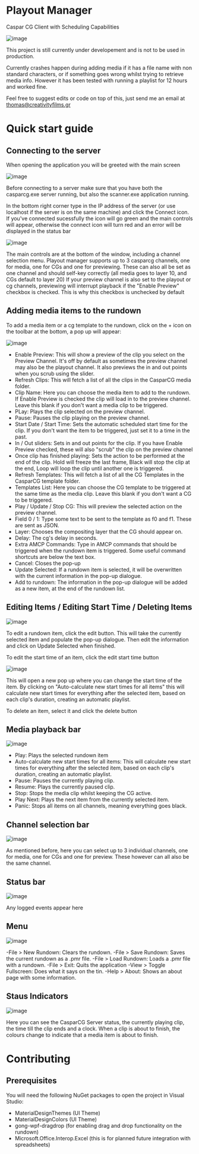 # Playout Manager
Caspar CG Client with Scheduling Capabilities

![image](https://user-images.githubusercontent.com/73527278/152359130-13aeff93-137b-4491-881f-be1e4ebdd28d.png)

This project is still currently under developement and is not to be used in production.

Currently crashes happen during adding media if it has a file name with non standard characters, or if something goes wrong whilst trying to retrieve media info.
However it has been tested with running a playlist for 12 hours and worked fine.

Feel free to suggest edits or code on top of this, just send me an email at thomas@creativityfilms.gr

# Quick start guide
## Connecting to the server
When opening the application you will be greeted with the main screen

![image](https://user-images.githubusercontent.com/73527278/152435177-67a861cf-1aa5-4261-b3b3-35a9418d4f8d.png)

Before connecting to a server make sure that you have both the casparcg.exe server running, but also the scanner.exe application running.

In the bottom right corner type in the IP address of the server (or use localhost if the server is on the same machine) and click the Connect icon.
If you've connected sucessfully the icon will go green and the main controls will appear, otherwise the connect icon will turn red and an error will be displayed in the status bar

![image](https://user-images.githubusercontent.com/73527278/152435556-ebb3083d-01cd-4265-be63-91fa363249f6.png)

The main controls are at the bottom of the window, including a channel selection menu.
Playout manager supports up to 3 casparcg channels, one for media, one for CGs and one for previewing.
These can also all be set as one channel and should self-key correctly (all media goes to layer 10, and CGs default to layer 20)
If your preview channel is also set to the playout or cg channels, previewing will interrupt playback if the "Enable Preview" checkbox is checked. This is why this checkbox is unchecked by default

## Adding media items to the rundown
To add a media item or a cg template to the rundown, click on the + icon on the toolbar at the bottom, a pop up will appear:

![image](https://user-images.githubusercontent.com/73527278/152822390-cc1002cf-49cc-467f-bee0-3a04f34a0087.png)

- Enable Preview: This will show a preview of the clip you select on the Preview Channel. It's off by default as sometimes the preview channel may also be the playout channel. It also previews the in and out points when you scrub using the slider.
- Refresh Clips: This will fetch a list of all the clips in the CasparCG media folder.
- Clip Name: Here you can choose the media item to add to the rundown. If Enable Preview is checked the clip will load in to the preview channel. Leave this blank if you don't want a media clip to be triggered.
- PLay: Plays the clip selected on the preview channel.
- Pause: Pauses the clip playing on the preview channel.
- Start Date / Start Time: Sets the automatic scheduled start time for the clip. If you don't want the item to be triggered, just set it to a time in the past.
- In / Out sliders: Sets in and out points for the clip. If you have Enable Preview checked, these will also "scrub" the clip on the preview channel
- Once clip has finished playing: Sets the action to be performed at the end of the clip. Hold will freeze the last frame, Black will stop the clip at the end, Loop will loop the clip until another one is triggered.
- Refresh Templates: This will fetch a list of all the CG Templates in the CasparCG template folder.
- Templates List: Here you can choose the CG template to be triggered at the same time as the media clip. Leave this blank if you don't want a CG to be triggered.
- Play / Update / Stop CG: This will preview the selected action on the preview channel.
- Field 0 / 1: Type some text to be sent to the template as f0 and f1. These are sent as JSON.
- Layer: Chooses the compositing layer that the CG should appear on.
- Delay: The cg's delay in seconds.
- Extra AMCP Commands: Type in AMCP commands that should be triggered when the rundown item is triggered. Some useful command shortcuts are below the text box.
- Cancel: Closes the pop-up
- Update Selected: If a rundown item is selected, it will be overwritten with the current information in the pop-up dialogue.
- Add to rundown: The information in the pop-up dialogue will be added as a new item, at the end of the rundown list.

## Editing Items / Editing Start Time / Deleting Items

![image](https://user-images.githubusercontent.com/73527278/152827214-c8ff5df3-7a84-44d8-9aee-8151b4d1d945.png)

To edit a rundown item, click the edit button. This will take the currently selected item and populate the pop-up dialogue.
Then edit the information and click on Update Selected when finished.

To edit the start time of an item, click the edit start time button

![image](https://user-images.githubusercontent.com/73527278/152827433-f4efd67f-de72-4e84-b4e5-675bcdb7161d.png)

This will open a new pop up where you can change the start time of the item.
By clicking on "Auto-calculate new start times for all items" this will calculate new start times for everything after the selected item, based on each clip's duration, creating an automatic playlist.

To delete an item, select it and click the delete button

## Media playback bar

![image](https://user-images.githubusercontent.com/73527278/152827753-259485e4-274f-4091-8c83-8defd922d7f6.png)

- Play: Plays the selected rundown item
- Auto-calculate new start times for all items: This will calculate new start times for everything after the selected item, based on each clip's duration, creating an automatic playlist.
- Pause: Pauses the currently playing clip.
- Resume: Plays the currently paused clip.
- Stop: Stops the media clip whilst keeping the CG active.
- Play Next: Plays the next item from the currently selected item.
- Panic: Stops all items on all channels, meaning everything goes black.

## Channel selection bar

![image](https://user-images.githubusercontent.com/73527278/152828556-c702a2a6-fb22-4746-b8e7-4cb2eae37837.png)

As mentioned before, here you can select up to 3 individual channels, one for media, one for CGs and one for preview. These however can all also be the same channel.

## Status bar

![image](https://user-images.githubusercontent.com/73527278/152828687-691d0830-cba9-425a-8939-ae40dd3cbf27.png)

Any logged events appear here

## Menu

![image](https://user-images.githubusercontent.com/73527278/152828777-ec3b797a-4423-4c75-948d-7aed4629b610.png)

-File > New Rundown: Clears the rundown.
-File > Save Rundown: Saves the current rundown as a .pmr file.
-File > Load Rundown: Loads a .pmr file with a rundown.
-File > Exit: Quits the application
-View > Toggle Fullscreen: Does what it says on the tin.
-Help > About: Shows an about page with some information.

## Staus Indicators

![image](https://user-images.githubusercontent.com/73527278/152829166-50dbb3c5-4dc3-42be-8405-a3e053cae881.png)

Here you can see the CasparCG Server status, the currently playing clip, the time till the clip ends and a clock.
When a clip is about to finish, the colours change to indicate that a media item is about to finish.

# Contributing
## Prerequisites

You will need the following NuGet packages to open the project in Visual Studio:
- MaterialDesignThemes (UI Theme)
- MaterialDesignColors (UI Theme)
- gong-wpf-dragdrop (for enabling drag and drop functionality on the rundown)
- Microsoft.Office.Interop.Excel (this is for planned future integration with spreadsheets)
